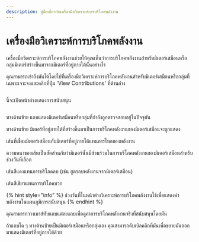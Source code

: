 ```yaml
---
description: คู่มือเกี่ยวกับเครื่องมือวิเคราะห์การบริโภคพลังงาน
---
```


# เครื่องมือวิเคราะห์การบริโภคพลังงาน

เครื่องมือวิเคราะห์การบริโภคพลังงานช่วยให้คุณเห็นว่าการบริโภคพลังงานสำหรับมิเตอร์เสมือนหรือกลุ่มมิเตอร์สร้างขึ้นมาจากมิเตอร์ที่อยู่ภายใต้นั้นอย่างไร

คุณสามารถเข้าถึงมันได้โดยไปที่เครื่องมือวิเคราะห์การบริโภคพลังงานสำหรับมิเตอร์เสมือนหรือกลุ่มที่เฉพาะเจาะจงและคลิกที่ปุ่ม 'View Contributions' ที่ด้านล่าง

<figure><img src="../.gitbook/assets/image (1).png" alt=""><figcaption></figcaption></figure>

นี้จะเปิดหน้าต่างแสดงการสนับสนุน

<figure><img src="../.gitbook/assets/Screenshot 2025-01-30 at 17.30.19.png" alt=""><figcaption></figcaption></figure>

ทางด้านซ้าย แถบแสดงมิเตอร์เสมือนหรือกลุ่มที่กำลังถูกตรวจสอบอยู่ในปัจจุบัน

ทางด้านซ้าย มิเตอร์ที่อยู่ภายใต้ที่สร้างขึ้นมาเป็นการบริโภคพลังงานของมิเตอร์เสมือนจะถูกแสดง

เส้นที่เชื่อมมิเตอร์เสมือนกับมิเตอร์ที่อยู่ภายใต้แทนการไหลของพลังงาน

ความหนาของเส้นเป็นสัดส่วนกับว่ามิเตอร์นั้นมีส่วนร่วมในการบริโภคพลังงานของมิเตอร์เสมือนสำหรับช่วงวันที่เลือก

เส้นสีแดงแทนการบริโภคลบ (เช่น สูตรลบพลังงานจากมิเตอร์เสมือน)

เส้นสีเขียวแทนการบริโภคบวก

{% hint style="info" %}
ช่วงวันที่ในหน้าต่างวิเคราะห์การบริโภคพลังงานใช้เพื่อแสดงค่าพลังงานในแผนภูมิการสนับสนุน
{% endhint %}

คุณสามารถวางเมาส์ทับแถบแต่ละแถบเพื่อดูค่าการบริโภคพลังงานจริงที่สนับสนุนโดยมัน

ถ้าแถบใด ๆ ทางด้านซ้ายเป็นมิเตอร์เสมือนหรือกลุ่มเอง คุณสามารถดับเบิลคลิกที่มันเพื่อขยายมันออกมาแสดงมิเตอร์ที่อยู่ภายใต้ด้วย